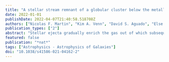 ```yaml
---
title: "A stellar stream remnant of a globular cluster below the metallicity floor"
date: 2022-01-01
publishDate: 2022-04-07T21:40:58.518708Z
authors: ["Nicolas F. Martin", "Kim A. Venn", "David S. Aguado", "Else Starkenburg", "Jonay I. González Hernández", "Rodrigo A. Ibata", "Piercarlo Bonifacio", "Elisabetta Caffau", "Federico Sestito", "Anke Arentsen", "Carlos Allende Prieto", "Raymond G. Carlberg", "Sébastien Fabbro", "Morgan Fouesneau", "Vanessa Hill", "Pascale Jablonka", "Georges Kordopatis", "Carmela Lardo", "Khyati Malhan", "Lyudmila I. Mashonkina", "Alan W. McConnachie", "Julio F. Navarro", "Rubén Sánchez-Janssen", "Guillaume F. Thomas", "Zhen Yuan", "Alessio Mucciarelli"]
publication_types: ["2"]
abstract: "Stellar ejecta gradually enrich the gas out of which subsequent stars form, making the least chemically enriched stellar systems direct fossils of structures formed in the early Universe$^1$. Although a few hundred stars with metal content below 1,000th of the solar iron content are known in the Galaxy$^2-4$, none of them inhabit globular clusters, some of the oldest known stellar structures. These show metal content of at least approximately 0.2% of the solar metallicity ([Fe /H ]ensuremathgtrsimensuremath-2.7 )?. This metallicity floor appears universal$^5,6$, and it has been proposed that protogalaxies that merged into the galaxies we observe today were simply not massive enough to form clusters that survived to the present day$^7$. Here we report observations of a stellar stream, C-19, whose metallicity is less than 0.05% of the solar metallicity ([F e / H ]=ensuremath-3.38 ensuremath±0.06 (s t a t i s t i c a l )ensuremath±0.20 (s y s t e m a t i c ))?. The low metallicity dispersion and the chemical abundances of the C-19 stars show that this stream is the tidal remnant of the most metal-poor globular cluster ever discovered, and is significantly below the purported metallicity floor: clusters with significantly lower metallicities than observed today existed in the past and contributed their stars to the Milky Way halo."
featured: false
publication: "*nat*"
tags: ["Astrophysics - Astrophysics of Galaxies"]
doi: "10.1038/s41586-021-04162-2"
---
```


